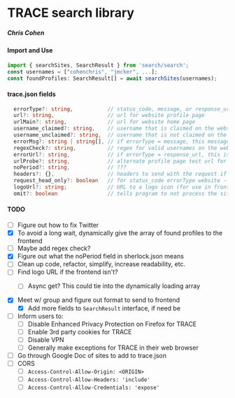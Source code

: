 # TRACE search library
##### Chris Cohen

#### Import and Use
```typescript
import { searchSites, SearchResult } from 'search/search';
const usernames = ["cohenchris", "jmcker", ...];
const foundProfiles: SearchResult[] = await searchSites(usernames);
```


#### trace.json fields
```typescript
  errorType?: string,           // status_code, message, or response_url
  url?: string,                 // url for website profile page
  urlMain?: string,             // url for website home page
  username_claimed?: string,    // username that is claimed on the website
  username_unclaimed?: string,  // username that is not claimed on the website
  errorMsg?: string | string[], // if errorType = message, this message will pop up if the profile doesn't exist
  regexCheck?: string,          // regex for valid usernames on the website
  errorUrl?: string,            // if errorType = response_url, this is the url that the use will be redirected to if the profile doesn't exist
  urlProbe?: string,            // alternate profile page test url for sites where profiles aren't publicly facing 
  noPeriod?: string,            // ???
  headers?: {},                 // headers to send with the request if needed
  request_head_only?: boolean   // for status_code errorType website -- use a GET request instead of a HEAD request
  logoUrl?: string;             // URL to a logo icon (for use in frontend)
  omit?: boolean                // tells program to not process the site
```


#### TODO
- [ ] Figure out how to fix Twitter
- [x] To avoid a long wait, dynamically give the array of found profiles to the frontend
- [ ] Maybe add regex check?
- [x] Figure out what the noPeriod field in sherlock.json means
- [ ] Clean up code, refactor, simplify, increase readability, etc.
- [ ] Find logo URL if the frontend isn't?
    - [ ] Async get? This could tie into the dynamically loading array


- [x] Meet w/ group and figure out format to send to frontend
    - [x] Add more fields to `SearchResult` interface, if need be
- [ ] Inform users to:
    - [ ] Disable Enhanced Privacy Protection on Firefox for TRACE
    - [ ] Enable 3rd party cookies for TRACE
    - [ ] Disable VPN
    - [ ] Generally make exceptions for TRACE in their web browser
- [ ] Go through Google Doc of sites to add to trace.json
- [ ] CORS
    - [ ] `Access-Control-Allow-Origin: <ORIGIN>`
    - [ ] `Access-Control-Allow-Headers: 'include'`
    - [ ] `Access-Control-Allow-Credentials: 'expose'`
